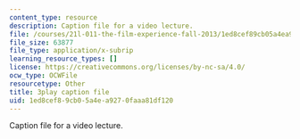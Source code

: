 ```yaml
---
content_type: resource
description: Caption file for a video lecture.
file: /courses/21l-011-the-film-experience-fall-2013/1ed8cef89cb05a4ea9270faaa81df120_r67dVaGtBGA.vtt
file_size: 63877
file_type: application/x-subrip
learning_resource_types: []
license: https://creativecommons.org/licenses/by-nc-sa/4.0/
ocw_type: OCWFile
resourcetype: Other
title: 3play caption file
uid: 1ed8cef8-9cb0-5a4e-a927-0faaa81df120
---
```

Caption file for a video lecture.